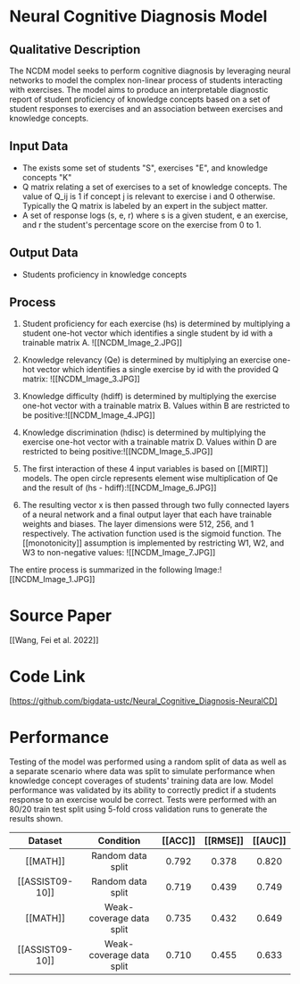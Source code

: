 # Neural Cognitive Diagnosis Model
## Qualitative Description
The NCDM model seeks to perform cognitive diagnosis by leveraging neural networks to model the complex non-linear process of students interacting with exercises. The model aims to produce an interpretable diagnostic report of student proficiency of knowledge concepts based on a set of student responses to exercises and an association between exercises and knowledge concepts. 

## Input Data
-  The exists some set of students "S", exercises "E", and knowledge concepts "K"
- Q matrix relating a set of exercises to a set of knowledge concepts. The value of Q_ij is 1 if concept j is relevant to exercise i and 0 otherwise. Typically the Q matrix is labeled by an expert in the subject matter.
- A set of response logs (s, e, r) where s is a given student, e an exercise, and r the student's percentage score on the exercise from 0 to 1.
## Output Data
 - Students proficiency in knowledge concepts
## Process
 1.  Student proficiency for each exercise (hs) is determined by multiplying a student one-hot vector which identifies a single student by id with a trainable matrix A. ![[NCDM_Image_2.JPG]]
 2. Knowledge relevancy (Qe) is determined by multiplying an exercise one-hot vector which identifies a single exercise by id with the provided Q matrix: ![[NCDM_Image_3.JPG]]

 3. Knowledge difficulty (hdiff) is determined by multiplying the exercise one-hot vector with a trainable matrix B. Values within B are restricted to be positive:![[NCDM_Image_4.JPG]]
 4. Knowledge discrimination (hdisc) is determined by multiplying the exercise one-hot vector with a trainable matrix D. Values within D are restricted to being positive:![[NCDM_Image_5.JPG]]
 5. The first interaction of these 4 input variables is based on [[MIRT]] models. The open circle represents element wise multiplication of Qe and the result of (hs - hdiff):![[NCDM_Image_6.JPG]]
 
6. The resulting vector x is then passed through two fully connected layers of a neural network and a final output layer that each have trainable weights and biases. The layer dimensions were 512, 256, and 1 respectively. The activation function used is the sigmoid function. The [[monotonicity]] assumption is implemented by restricting W1, W2, and W3 to non-negative values: 
![[NCDM_Image_7.JPG]]

The entire process is summarized in the following Image:![[NCDM_Image_1.JPG]]
# Source Paper
[[Wang, Fei et al. 2022]]
# Code Link
[https://github.com/bigdata-ustc/Neural_Cognitive_Diagnosis-NeuralCD]
# Performance
Testing of the model was performed using a random split of data as well as a separate scenario where data was split to simulate performance when knowledge concept coverages of students' training data are low. Model performance was validated by its ability to correctly predict if a students response to an exercise would be correct. Tests were performed with an 80/20 train test split using 5-fold cross validation runs to generate the results shown.

|  Dataset  | Condition | [[ACC]] | [[RMSE]]    | [[AUC]]   |
| :-------: | :----: | :----: | :---------: | :---------: |
|  [[MATH]]  | Random data split | 0.792  | 0.378 | 0.820 |
| [[ASSIST09-10]] | Random data split |  0.719  | 0.439   |  0.749   |
| [[MATH]] | Weak-coverage data split |  0.735  |  0.432  |  0.649   |
| [[ASSIST09-10]] | Weak-coverage data split |  0.710 |  0.455   |  0.633   |

